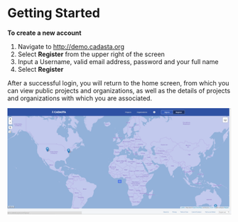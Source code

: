 # Getting Started

**To create a new account**

1. Navigate to [http:\/\/demo.cadasta.org](http://demo.cadasta.org)
2. Select **Register** from the upper right of the screen
3. Input a Username, valid email address, password and your full name
4. Select **Register**

After a successful login, you will return to the home screen, from which you can view public projects and organizations, as well as the details of projects and organizations with which you are associated.

![](/assets/login_page.png)

